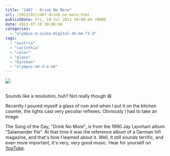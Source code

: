 ```yaml
---
title: "2467 - Drink No More"
url: /2013/07/2467-drink-no-more.html
publishDate: Fri, 19 Jul 2013 18:00:04 +0000
date: 2013-07-19 20:00:04
categories: 
  - "olympus-m-zuiko-digital-45-mm-f1-8"
tags: 
  - "austria"
  - "carinthia"
  - "color"
  - "glass"
  - "karnten"
  - "olympus-om-d-e-m5"
---
```

<div class="container">
<div class="center"><a target="_blank" href="https://d25zfm9zpd7gm5.cloudfront.net/1200x1200/2013/20130713_205137_lr.jpg"><img src="https://d25zfm9zpd7gm5.cloudfront.net/0600x0600/2013/20130713_205137_lr.jpg" /></a></div>
</div>
<br />

Sounds like a resolution, huh? Not really though 😄

<a target="_blank" href="https://d25zfm9zpd7gm5.cloudfront.net/1200x1200/2013/20130713_205618_lr.jpg"><img style="margin: 0pt 0px 0pt 10px; float: right;" src="https://d25zfm9zpd7gm5.cloudfront.net/0150x0150/2013/20130713_205618_lr.jpg" alt="" border="0" /></a> Recently I poured myself a glass of rum and when I put it on the kitchen counter, the lights cast very peculiar reflexes. Obviously I had to take an image.

 The Song of the Day, "Drink No More", is from the 1990 Jay Leonhart album "Salamander Pie". At that time it was the reference album of a German hifi magazine, and that's how I learned about it. Well, it still sounds terrific, and even more important, it's very, very good music. Hear for yourself on <a href="http://www.youtube.com/watch?v=nRlKFNNhcYk" target="_blank">YouTube</a>.
